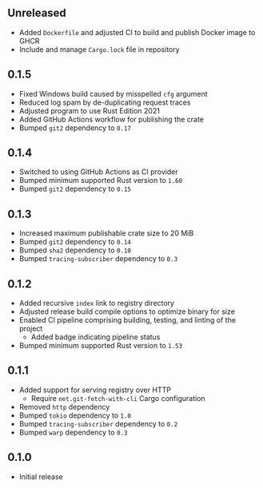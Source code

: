 Unreleased
----------
- Added `Dockerfile` and adjusted CI to build and publish Docker image
  to GHCR
- Include and manage `Cargo.lock` file in repository


0.1.5
-----
- Fixed Windows build caused by misspelled `cfg` argument
- Reduced log spam by de-duplicating request traces
- Adjusted program to use Rust Edition 2021
- Added GitHub Actions workflow for publishing the crate
- Bumped `git2` dependency to `0.17`


0.1.4
-----
- Switched to using GitHub Actions as CI provider
- Bumped minimum supported Rust version to `1.60`
- Bumped `git2` dependency to `0.15`


0.1.3
-----
- Increased maximum publishable crate size to 20 MiB
- Bumped `git2` dependency to `0.14`
- Bumped `sha2` dependency to `0.10`
- Bumped `tracing-subscriber` dependency to `0.3`


0.1.2
-----
- Added recursive `index` link to registry directory
- Adjusted release build compile options to optimize binary for size
- Enabled CI pipeline comprising building, testing, and linting of the
  project
  - Added badge indicating pipeline status
- Bumped minimum supported Rust version to `1.53`


0.1.1
-----
- Added support for serving registry over HTTP
  - Require `net.git-fetch-with-cli` Cargo configuration
- Removed `http` dependency
- Bumped `tokio` dependency to `1.0`
- Bumped `tracing-subscriber` dependency to `0.2`
- Bumped `warp` dependency to `0.3`


0.1.0
-----
- Initial release
